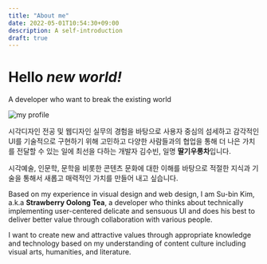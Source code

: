 ```yaml
---
title: "About me"
date: 2022-05-01T10:54:30+09:00
description: A self-introduction
draft: true
---
```


# Hello _new world!_

A developer who want to break the existing world

![my profile](/profile.jpg)

시각디자인 전공 및 웹디자인 실무의 경험을 바탕으로 사용자 중심의 섬세하고 감각적인 UI를 기술적으로 구현하기 위해 고민하고 다양한 사람들과의 협업을 통해 더 나은 가치를 전달할 수 있는 일에 최선을 다하는 개발자 김수빈, 일명 **딸기우롱차**입니다.

시각예술, 인문학, 문학을 비롯한 콘텐츠 문화에 대한 이해를 바탕으로 적절한 지식과 기술을 통해서 새롭고 매력적인 가치를 만들어 내고 싶습니다.

Based on my experience in visual design and web design, I am Su-bin Kim, a.k.a **Strawberry Oolong Tea**, a developer who thinks about technically implementing user-centered delicate and sensuous UI and does his best to deliver better value through collaboration with various people.

I want to create new and attractive values through appropriate knowledge and technology based on my understanding of content culture including visual arts, humanities, and literature.
